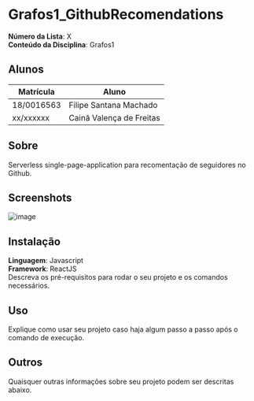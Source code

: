 # Grafos1_GithubRecomendations

**Número da Lista**: X<br>
**Conteúdo da Disciplina**: Grafos1<br>

## Alunos
|Matrícula | Aluno |
| -- | -- |
| 18/0016563  |  Filipe Santana Machado |
| xx/xxxxxx  |  Cainã Valença de Freitas |

## Sobre 
Serverless single-page-application para recomentação de seguidores no Github.

## Screenshots
![image](https://user-images.githubusercontent.com/40258400/231008800-fc143435-c8f4-48b4-aa91-4b56fbf6c8c5.png)

## Instalação 
**Linguagem**: Javascript<br>
**Framework**: ReactJS<br>
Descreva os pré-requisitos para rodar o seu projeto e os comandos necessários.

## Uso 
Explique como usar seu projeto caso haja algum passo a passo após o comando de execução.

## Outros 
Quaisquer outras informações sobre seu projeto podem ser descritas abaixo.




